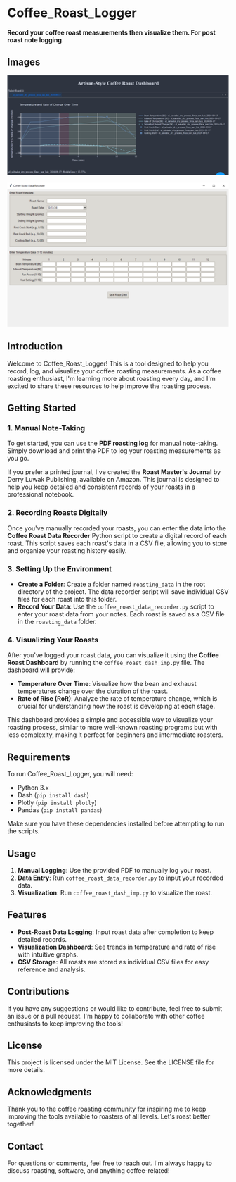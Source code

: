 # Coffee_Roast_Logger

**Record your coffee roast measurements then visualize them. For post roast note logging.**

## Images

![Roast Dashboard](roast_dashboard.PNG)

![Roast Recorder](roast_recorder.PNG)

## Introduction

Welcome to Coffee_Roast_Logger! This is a tool designed to help you record, log, and visualize your coffee roasting measurements. As a coffee roasting enthusiast, I'm learning more about roasting every day, and I'm excited to share these resources to help improve the roasting process.

## Getting Started

### 1. Manual Note-Taking

To get started, you can use the **PDF roasting log** for manual note-taking. Simply download and print the PDF to log your roasting measurements as you go.

If you prefer a printed journal, I've created the **Roast Master's Journal** by Derry Luwak Publishing, available on Amazon. This journal is designed to help you keep detailed and consistent records of your roasts in a professional notebook.

### 2. Recording Roasts Digitally

Once you've manually recorded your roasts, you can enter the data into the **Coffee Roast Data Recorder** Python script to create a digital record of each roast. This script saves each roast's data in a CSV file, allowing you to store and organize your roasting history easily.

### 3. Setting Up the Environment

- **Create a Folder**: Create a folder named `roasting_data` in the root directory of the project. The data recorder script will save individual CSV files for each roast into this folder.
- **Record Your Data**: Use the `coffee_roast_data_recorder.py` script to enter your roast data from your notes. Each roast is saved as a CSV file in the `roasting_data` folder.

### 4. Visualizing Your Roasts

After you've logged your roast data, you can visualize it using the **Coffee Roast Dashboard** by running the `coffee_roast_dash_imp.py` file. The dashboard will provide:

- **Temperature Over Time**: Visualize how the bean and exhaust temperatures change over the duration of the roast.
- **Rate of Rise (RoR)**: Analyze the rate of temperature change, which is crucial for understanding how the roast is developing at each stage.

This dashboard provides a simple and accessible way to visualize your roasting process, similar to more well-known roasting programs but with less complexity, making it perfect for beginners and intermediate roasters.

## Requirements

To run Coffee_Roast_Logger, you will need:

- Python 3.x
- Dash (`pip install dash`)
- Plotly (`pip install plotly`)
- Pandas (`pip install pandas`)

Make sure you have these dependencies installed before attempting to run the scripts.

## Usage

1. **Manual Logging**: Use the provided PDF to manually log your roast.
2. **Data Entry**: Run `coffee_roast_data_recorder.py` to input your recorded data.
3. **Visualization**: Run `coffee_roast_dash_imp.py` to visualize the roast.

## Features

- **Post-Roast Data Logging**: Input roast data after completion to keep detailed records.
- **Visualization Dashboard**: See trends in temperature and rate of rise with intuitive graphs.
- **CSV Storage**: All roasts are stored as individual CSV files for easy reference and analysis.

## Contributions

If you have any suggestions or would like to contribute, feel free to submit an issue or a pull request. I'm happy to collaborate with other coffee enthusiasts to keep improving the tools!

## License

This project is licensed under the MIT License. See the LICENSE file for more details.

## Acknowledgments

Thank you to the coffee roasting community for inspiring me to keep improving the tools available to roasters of all levels. Let's roast better together!

## Contact

For questions or comments, feel free to reach out. I'm always happy to discuss roasting, software, and anything coffee-related!
